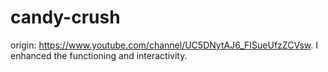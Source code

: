 # candy-crush

origin: https://www.youtube.com/channel/UC5DNytAJ6_FISueUfzZCVsw.
I enhanced the functioning and interactivity.
